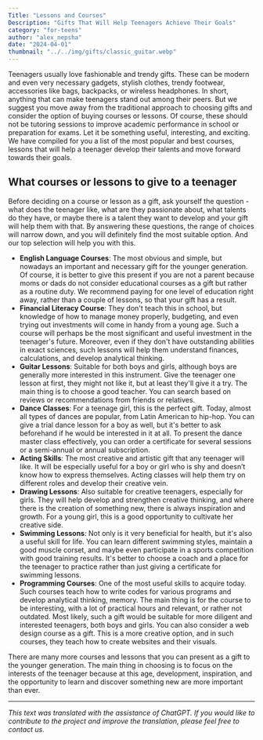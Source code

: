 ```yaml
---
Title: "Lessons and Courses"
Description: "Gifts That Will Help Teenagers Achieve Their Goals"
category: "for-teens"
author: "alex_nepsha"
date: "2024-04-01"
thumbnail: "../../img/gifts/classic_guitar.webp"
---
```


Teenagers usually love fashionable and trendy gifts. These can be modern and even very necessary gadgets, stylish clothes, trendy footwear, accessories like bags, backpacks, or wireless headphones. In short, anything that can make teenagers stand out among their peers. But we suggest you move away from the traditional approach to choosing gifts and consider the option of buying courses or lessons. Of course, these should not be tutoring sessions to improve academic performance in school or preparation for exams. Let it be something useful, interesting, and exciting. We have compiled for you a list of the most popular and best courses, lessons that will help a teenager develop their talents and move forward towards their goals.

## What courses or lessons to give to a teenager

Before deciding on a course or lesson as a gift, ask yourself the question - what does the teenager like, what are they passionate about, what talents do they have, or maybe there is a talent they want to develop and your gift will help them with that. By answering these questions, the range of choices will narrow down, and you will definitely find the most suitable option. And our top selection will help you with this.

- **English Language Courses**: The most obvious and simple, but nowadays an important and necessary gift for the younger generation. Of course, it is better to give this present if you are not a parent because moms or dads do not consider educational courses as a gift but rather as a routine duty. We recommend paying for one level of education right away, rather than a couple of lessons, so that your gift has a result.
- **Financial Literacy Course**: They don't teach this in school, but knowledge of how to manage money properly, budgeting, and even trying out investments will come in handy from a young age. Such a course will perhaps be the most significant and useful investment in the teenager's future. Moreover, even if they don't have outstanding abilities in exact sciences, such lessons will help them understand finances, calculations, and develop analytical thinking.
- **Guitar Lessons**: Suitable for both boys and girls, although boys are generally more interested in this instrument. Give the teenager one lesson at first, they might not like it, but at least they'll give it a try. The main thing is to choose a good teacher. You can search based on reviews or recommendations from friends or relatives.
- **Dance Classes**: For a teenage girl, this is the perfect gift. Today, almost all types of dances are popular, from Latin American to hip-hop. You can give a trial dance lesson for a boy as well, but it's better to ask beforehand if he would be interested in it at all. To present the dance master class effectively, you can order a certificate for several sessions or a semi-annual or annual subscription.
- **Acting Skills**: The most creative and artistic gift that any teenager will like. It will be especially useful for a boy or girl who is shy and doesn’t know how to express themselves. Acting classes will help them try on different roles and develop their creative vein.
- **Drawing Lessons**: Also suitable for creative teenagers, especially for girls. They will help develop and strengthen creative thinking, and where there is the creation of something new, there is always inspiration and growth. For a young girl, this is a good opportunity to cultivate her creative side.
- **Swimming Lessons**: Not only is it very beneficial for health, but it's also a useful skill for life. You can learn different swimming styles, maintain a good muscle corset, and maybe even participate in a sports competition with good training results. It's better to choose a coach and a place for the teenager to practice rather than just giving a certificate for swimming lessons.
- **Programming Courses**: One of the most useful skills to acquire today. Such courses teach how to write codes for various programs and develop analytical thinking, memory. The main thing is for the course to be interesting, with a lot of practical hours and relevant, or rather not outdated. Most likely, such a gift would be suitable for more diligent and interested teenagers, both boys and girls. You can also consider a web design course as a gift. This is a more creative option, and in such courses, they teach how to create websites and their visuals.

There are many more courses and lessons that you can present as a gift to the younger generation. The main thing in choosing is to focus on the interests of the teenager because at this age, development, inspiration, and the opportunity to learn and discover something new are more important than ever.


---
*This text was translated with the assistance of ChatGPT. If you would like to contribute to the project and improve the translation, please feel free to contact us.*

